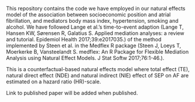 This repository contains the code we have employed in our natural effects model of the association between socioeconomic position and atrial fibrillation, and mediators body mass index, hypertension, smoking and alcohol. 
We have followed Lange et al.’s time-to-event adaption (Lange T, Hansen KW, Sørensen R, Galatius S. Applied mediation analyses: a review and tutorial. Epidemiol Health 2017;39:e2017035.)
of the method implemented by Steen et al. in the Medflex R package (Steen J, Loeys T, Moerkerke B, Vansteelandt S. medflex: An R Package for Flexible Mediation Analysis using Natural Effect Models. J Stat Softw 2017;76:1-46.).

This is a counterfactual-based natural effects model where total effect (TE), natural direct effect (NDE) and natural indirect (NIE) effect of SEP on AF are estimated on a hazard ratio (HR)-scale. 

Link to published paper will be added when published.
